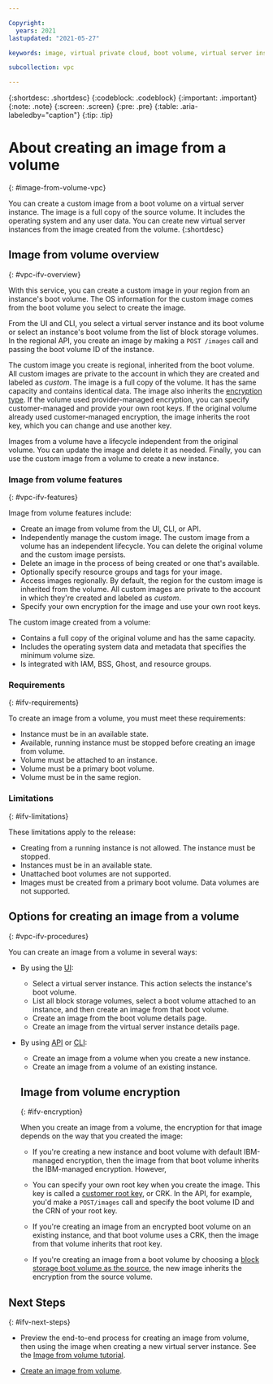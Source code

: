 ```yaml
---

Copyright:
  years: 2021
lastupdated: "2021-05-27"

keywords: image, virtual private cloud, boot volume, virtual server instance, instance

subcollection: vpc

---
```


{:shortdesc: .shortdesc}
{:codeblock: .codeblock}
{:important: .important}
{:note: .note}
{:screen: .screen}
{:pre: .pre}
{:table: .aria-labeledby="caption"}
{:tip: .tip}


# About creating an image from a volume
{: #image-from-volume-vpc}

You can create a custom image from a boot volume on a virtual server instance. The image is a full copy of the source volume. It includes the operating system and any user data. You can create new virtual server instances from the image created from the volume.
{:shortdesc}

## Image from volume overview
{: #vpc-ifv-overview}

With this service, you can create a custom image in your region from an instance's boot volume. The OS information for the custom image comes from the boot volume you select to create the image.

From the UI and CLI, you select a virtual server instance and its boot volume or select an instance's boot volume from the list of block storage volumes. In the regional API, you create an image by making a `POST /images` call and passing the boot volume ID of the instance.

The custom image you create is regional, inherited from the boot volume. All custom images are private to the account in which they are created and labeled as _custom_. The image is a full copy of the volume. It has the same capacity and contains identical data. The image also inherits the [encryption type](#ifv-encryption). If the volume used provider-managed encryption, you can specify customer-managed and provide your own root keys. If the original volume already used customer-managed encryption, the image inherits the root key, which you can change and use another key.

Images from a volume have a lifecycle independent from the original volume. You can update the image and delete it as needed. Finally, you can use the custom image from a volume to create a new instance.

### Image from volume features
{: #vpc-ifv-features}

Image from volume features include:

* Create an image from volume from the UI, CLI, or API.
* Independently manage the custom image. The custom image from a volume has an independent lifecycle. You can delete the original volume and the custom image persists.
* Delete an image in the process of being created or one that's available.
* Optionally specify resource groups and tags for your image.
* Access images regionally. By default, the region for the custom image is inherited from the volume. All custom images are private to the account in which they're created and labeled as _custom_.
* Specify your own encryption for the image and use your own root keys.

The custom image created from a volume:

* Contains a full copy of the original volume and has the same capacity.
* Includes the operating system data and metadata that specifies the minimum volume size.
* Is integrated with IAM, BSS, Ghost, and resource groups.

### Requirements
{: #ifv-requirements}

To create an image from a volume, you must meet these requirements:

* Instance must be in an available state.
* Available, running instance must be stopped before creating an image from volume.
* Volume must be attached to an instance.
* Volume must be a primary boot volume.
* Volume must be in the same region. 

### Limitations
{: #ifv-limitations}

These limitations apply to the release:

* Creating from a running instance is not allowed. The instance must be stopped.
* Instances must be in an available state. 
* Unattached boot volumes are not supported.
* Images must be created from a primary boot volume. Data volumes are not supported.

## Options for creating an image from a volume
{: #vpc-ifv-procedures}

You can create an image from a volume in several ways:

* By using the [UI](/docs/vpc?topic=vpc-create-ifv#image-from-volume-vpc-api):
  - Select a virtual server instance. This action selects the instance's boot volume.
  - List all block storage volumes, select a boot volume attached to an instance, and then create an image from that boot volume.
  - Create an image from the boot volume details page.
  - Create an image from the virtual server instance details page.
* By using [API](/docs/vpc?topic=vpc-create-ifv#image-from-volume-vpc-api) or [CLI](/docs/vpc?topic=vpc-create-ifv#image-from-volume-vpc-cli):
  - Create an image from a volume when you create a new instance.
  - Create an image from a volume of an existing instance.

  ## Image from volume encryption
  {: #ifv-encryption}

  When you create an image from a volume, the encryption for that image depends on the way that you created the image:

  * If you're creating a new instance and boot volume with default IBM-managed encryption, then the image from that boot volume inherits the IBM-managed encryption. However,
  
  * You can specify your own root key when you create the image. This key is called a [customer root key](/docs/vpc?topic=vpc-vpc-encryption-about#vpc-customer-managed-encryption), or CRK. In the API, for example, you'd make a `POST/images` call and specify the boot volume ID and the CRN of your root key.
  
  * If you're creating an image from an encrypted boot volume on an existing instance, and that boot volume uses a CRK, then the image from that volume inherits that root key. 

  * If you're creating an image from a boot volume by choosing a [block storage boot volume as the source](/docs/vpc?topic=vpc-create-ifv#import-custom-image-vol), the new image inherits the encryption from the source volume.

## Next Steps
{: #ifv-next-steps}

* Preview the end-to-end process for creating an image from volume, then using the image when creating a new virtual server instance. See the [Image from volume tutorial](/docs/vpc?topic=vpc-creating-and-using-an-image-from-volume).

* [Create an image from volume](/docs/vpc?topic=vpc-create-ifv).
